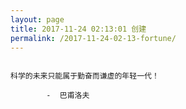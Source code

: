 ```yaml
---
layout: page
title: 2017-11-24 02:13:01 创建
permalink: /2017-11-24-02-13-fortune/
---
```

```

科学的未来只能属于勤奋而谦虚的年轻一代！

        -  巴甫洛夫

```
